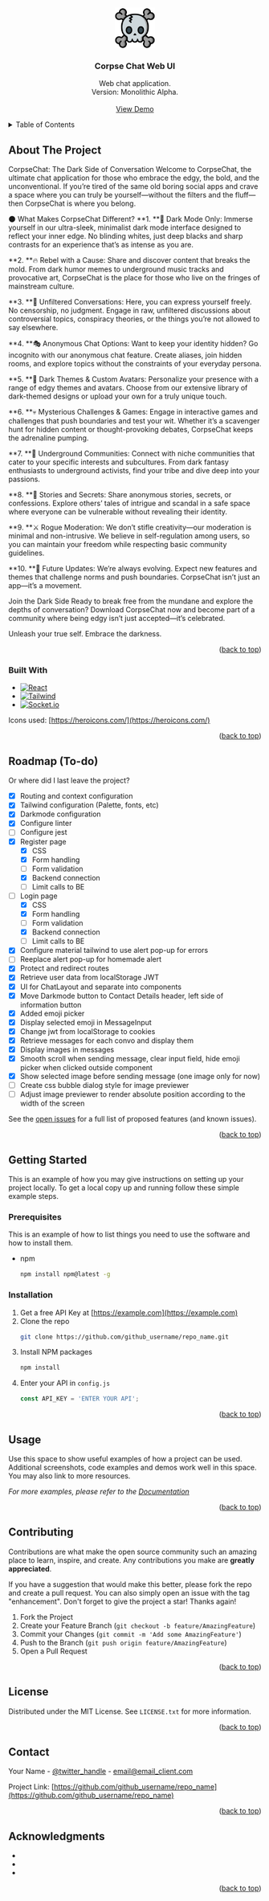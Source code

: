 <!-- Improved compatibility of back to top link: See: https://github.com/othneildrew/Best-README-Template/pull/73 -->
<a name="readme-top"></a>

<!-- PROJECT LOGO -->
<br />
<div align="center">
  <a href="https://github.com/github_username/repo_name">
    <img src="src/assets/images/logo.png" alt="Logo" width="80" height="80">
  </a>

<h3 align="center">Corpse Chat Web UI</h3>

  <p align="center">
    Web chat application.
    <br />
    Version: Monolithic Alpha.
    <br /><br />
    <a href="https://github.com/github_username/repo_name">View Demo</a>
  </p>
</div>



<!-- TABLE OF CONTENTS -->
<details>
  <summary>Table of Contents</summary>
  <ol>
    <li>
      <a href="#about-the-project">About The Project</a>
      <ul>
        <li><a href="#built-with">Built With</a></li>
      </ul>
    </li>
    <li>
      <a href="#getting-started">Getting Started</a>
      <ul>
        <li><a href="#prerequisites">Prerequisites</a></li>
        <li><a href="#installation">Installation</a></li>
      </ul>
    </li>
    <li><a href="#usage">Usage</a></li>
    <li><a href="#roadmap">Roadmap</a></li>
    <li><a href="#contributing">Contributing</a></li>
    <li><a href="#license">License</a></li>
    <li><a href="#contact">Contact</a></li>
    <li><a href="#acknowledgments">Acknowledgments</a></li>
  </ol>
</details>



<!-- ABOUT THE PROJECT -->
## About The Project

CorpseChat: The Dark Side of Conversation
Welcome to CorpseChat, the ultimate chat application for those who embrace the edgy, the bold, and the unconventional. If you’re tired of the same old boring social apps and crave a space where you can truly be yourself—without the filters and the fluff—then CorpseChat is where you belong.

🌑 What Makes CorpseChat Different?
**1. **🖤 Dark Mode Only: Immerse yourself in our ultra-sleek, minimalist dark mode interface designed to reflect your inner edge. No blinding whites, just deep blacks and sharp contrasts for an experience that’s as intense as you are.

**2. **🔥 Rebel with a Cause: Share and discover content that breaks the mold. From dark humor memes to underground music tracks and provocative art, CorpseChat is the place for those who live on the fringes of mainstream culture.

**3. **💬 Unfiltered Conversations: Here, you can express yourself freely. No censorship, no judgment. Engage in raw, unfiltered discussions about controversial topics, conspiracy theories, or the things you’re not allowed to say elsewhere.

**4. **🎭 Anonymous Chat Options: Want to keep your identity hidden? Go incognito with our anonymous chat feature. Create aliases, join hidden rooms, and explore topics without the constraints of your everyday persona.

**5. **🖤 Dark Themes & Custom Avatars: Personalize your presence with a range of edgy themes and avatars. Choose from our extensive library of dark-themed designs or upload your own for a truly unique touch.

**6. **💀 Mysterious Challenges & Games: Engage in interactive games and challenges that push boundaries and test your wit. Whether it’s a scavenger hunt for hidden content or thought-provoking debates, CorpseChat keeps the adrenaline pumping.

**7. **🔗 Underground Communities: Connect with niche communities that cater to your specific interests and subcultures. From dark fantasy enthusiasts to underground activists, find your tribe and dive deep into your passions.

**8. **📜 Stories and Secrets: Share anonymous stories, secrets, or confessions. Explore others’ tales of intrigue and scandal in a safe space where everyone can be vulnerable without revealing their identity.

**9. **⚔️ Rogue Moderation: We don’t stifle creativity—our moderation is minimal and non-intrusive. We believe in self-regulation among users, so you can maintain your freedom while respecting basic community guidelines.

**10. **🔮 Future Updates: We’re always evolving. Expect new features and themes that challenge norms and push boundaries. CorpseChat isn’t just an app—it’s a movement.

Join the Dark Side
Ready to break free from the mundane and explore the depths of conversation? Download CorpseChat now and become part of a community where being edgy isn’t just accepted—it’s celebrated.

Unleash your true self. Embrace the darkness.

<p align="right">(<a href="#readme-top">back to top</a>)</p>



### Built With

* [![React][React.js]][React-url]
* [![Tailwind][Tailwind.css]][Tailwind-url]
* [![Socket.io][Socket.io]][Socket-url]

Icons used:
[https://heroicons.com/](https://heroicons.com/)

<p align="right">(<a href="#readme-top">back to top</a>)</p>


<!-- ROADMAP -->
## Roadmap (To-do)
Or where did I last leave the project?

- [x] Routing and context configuration
- [x] Tailwind configuration (Palette, fonts, etc)
- [x] Darkmode configuration
- [x] Configure linter
- [ ] Configure jest
- [x] Register page
    - [x] CSS
    - [x] Form handling
    - [ ] Form validation
    - [x] Backend connection
    - [ ] Limit calls to BE
- [ ] Login page
    - [x] CSS
    - [x] Form handling
    - [ ] Form validation
    - [x] Backend connection
    - [ ] Limit calls to BE
- [x] Configure material tailwind to use alert pop-up for errors
- [ ] Reeplace alert pop-up for homemade alert
- [x] Protect and redirect routes
- [x] Retrieve user data from localStorage JWT
- [x] UI for ChatLayout and separate into components
- [x] Move Darkmode button to Contact Details header, left side of information button
- [x] Added emoji picker
- [x] Display selected emoji in MessageInput
- [x] Change jwt from localStorage to cookies
- [x] Retrieve messages for each convo and display them
- [x] Display images in messages
- [x] Smooth scroll when sending message, clear input field, hide emoji picker when clicked outside component
- [x] Show selected image before sending message (one image only for now)
- [ ] Create css bubble dialog style for image previewer
- [ ] Adjust image previewer to render absolute position according to the width of the screen

See the [open issues](https://github.com/github_username/repo_name/issues) for a full list of proposed features (and known issues).

<p align="right">(<a href="#readme-top">back to top</a>)</p>


<!-- GETTING STARTED -->
## Getting Started

This is an example of how you may give instructions on setting up your project locally.
To get a local copy up and running follow these simple example steps.

### Prerequisites

This is an example of how to list things you need to use the software and how to install them.
* npm
  ```sh
  npm install npm@latest -g
  ```

### Installation

1. Get a free API Key at [https://example.com](https://example.com)
2. Clone the repo
   ```sh
   git clone https://github.com/github_username/repo_name.git
   ```
3. Install NPM packages
   ```sh
   npm install
   ```
4. Enter your API in `config.js`
   ```js
   const API_KEY = 'ENTER YOUR API';
   ```

<p align="right">(<a href="#readme-top">back to top</a>)</p>



<!-- USAGE EXAMPLES -->
## Usage

Use this space to show useful examples of how a project can be used. Additional screenshots, code examples and demos work well in this space. You may also link to more resources.

_For more examples, please refer to the [Documentation](https://example.com)_

<p align="right">(<a href="#readme-top">back to top</a>)</p>


<!-- CONTRIBUTING -->
## Contributing

Contributions are what make the open source community such an amazing place to learn, inspire, and create. Any contributions you make are **greatly appreciated**.

If you have a suggestion that would make this better, please fork the repo and create a pull request. You can also simply open an issue with the tag "enhancement".
Don't forget to give the project a star! Thanks again!

1. Fork the Project
2. Create your Feature Branch (`git checkout -b feature/AmazingFeature`)
3. Commit your Changes (`git commit -m 'Add some AmazingFeature'`)
4. Push to the Branch (`git push origin feature/AmazingFeature`)
5. Open a Pull Request

<p align="right">(<a href="#readme-top">back to top</a>)</p>



<!-- LICENSE -->
## License

Distributed under the MIT License. See `LICENSE.txt` for more information.

<p align="right">(<a href="#readme-top">back to top</a>)</p>



<!-- CONTACT -->
## Contact

Your Name - [@twitter_handle](https://twitter.com/twitter_handle) - email@email_client.com

Project Link: [https://github.com/github_username/repo_name](https://github.com/github_username/repo_name)

<p align="right">(<a href="#readme-top">back to top</a>)</p>



<!-- ACKNOWLEDGMENTS -->
## Acknowledgments

* []()
* []()
* []()

<p align="right">(<a href="#readme-top">back to top</a>)</p>



<!-- MARKDOWN LINKS & IMAGES -->
<!-- https://www.markdownguide.org/basic-syntax/#reference-style-links -->
[contributors-shield]: https://img.shields.io/github/contributors/github_username/repo_name.svg?style=for-the-badge
[contributors-url]: https://github.com/github_username/repo_name/graphs/contributors
[forks-shield]: https://img.shields.io/github/forks/github_username/repo_name.svg?style=for-the-badge
[forks-url]: https://github.com/github_username/repo_name/network/members
[stars-shield]: https://img.shields.io/github/stars/github_username/repo_name.svg?style=for-the-badge
[stars-url]: https://github.com/github_username/repo_name/stargazers
[issues-shield]: https://img.shields.io/github/issues/github_username/repo_name.svg?style=for-the-badge
[issues-url]: https://github.com/github_username/repo_name/issues
[license-shield]: https://img.shields.io/github/license/github_username/repo_name.svg?style=for-the-badge
[license-url]: https://github.com/github_username/repo_name/blob/master/LICENSE.txt
[linkedin-shield]: https://img.shields.io/badge/-LinkedIn-black.svg?style=for-the-badge&logo=linkedin&colorB=555
[linkedin-url]: https://linkedin.com/in/linkedin_username
[product-screenshot]: images/screenshot.png
[Next.js]: https://img.shields.io/badge/next.js-000000?style=for-the-badge&logo=nextdotjs&logoColor=white
[Next-url]: https://nextjs.org/
[React.js]: https://img.shields.io/badge/React-20232A?style=for-the-badge&logo=react&logoColor=61DAFB
[React-url]: https://reactjs.org/
[Vue.js]: https://img.shields.io/badge/Vue.js-35495E?style=for-the-badge&logo=vuedotjs&logoColor=4FC08D
[Vue-url]: https://vuejs.org/
[Angular.io]: https://img.shields.io/badge/Angular-DD0031?style=for-the-badge&logo=angular&logoColor=white
[Angular-url]: https://angular.io/
[Tailwind.css]: https://img.shields.io/badge/Tailwind-011f4b?style=for-the-badge&logo=tailwindcss&logoColor=06B6D4
[Tailwind-url]: https://tailwindcss.com/
[Socket.io]: https://img.shields.io/badge/Socket.io-010101?style=for-the-badge&logo=socketdotio&logoColor=fff
[Socket-url]: https://socket.io/